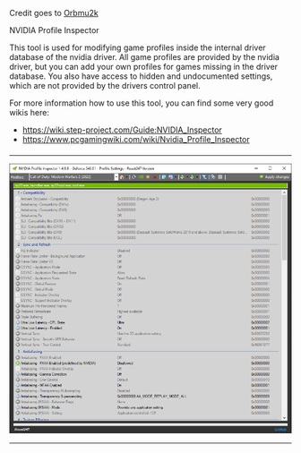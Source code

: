 Credit goes to [Orbmu2k](https://github.com/Orbmu2k)

NVIDIA Profile Inspector

This tool is used for modifying game profiles inside the internal driver database of the nvidia driver. All game profiles are provided by the nvidia driver, but you can add your own profiles for games missing in the driver database. You also have access to hidden and undocumented settings, which are not provided by the drivers control panel.

For more information how to use this tool, you can find some very good wikis here:

- https://wiki.step-project.com/Guide:NVIDIA_Inspector
- https://www.pcgamingwiki.com/wiki/Nvidia_Profile_Inspector
<h4 align="center">
  <hr>
<img src="https://raw.githubusercontent.com/roast247/nvidiaProfileInspector/main/NvidiaInspector.PNG">
<hr>
